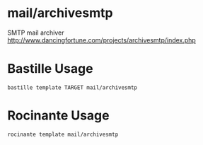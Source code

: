 # mail/archivesmtp
SMTP mail archiver
http://www.dancingfortune.com/projects/archivesmtp/index.php

# Bastille Usage
```shell
bastille template TARGET mail/archivesmtp
```

# Rocinante Usage
```shell
rocinante template mail/archivesmtp
```
